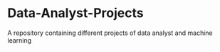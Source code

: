 # Data-Analyst-Projects
A repository containing different projects of data analyst and machine learning
